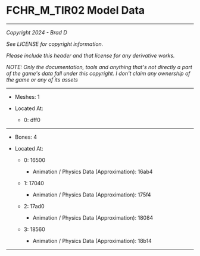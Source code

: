 # FCHR_M_TIR02 Model Data

---

*Copyright 2024 - Brad D*

*See LICENSE for copyright information.*

*Please include this header and that license for any derivative works.*

*NOTE: Only the documentation, tools and anything that's not directly a part of the game's data fall under this copyright. I don't claim any ownership of the game or any of its assets*

---

* Meshes: 1

* Located At:

  * 0: dff0

---

* Bones: 4

* Located At:

  * 0: 16500

    * Animation / Physics Data (Approximation): 16ab4

  * 1: 17040

    * Animation / Physics Data (Approximation): 175f4

  * 2: 17ad0

    * Animation / Physics Data (Approximation): 18084

  * 3: 18560

    * Animation / Physics Data (Approximation): 18b14

---

